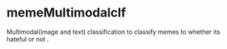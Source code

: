 # memeMultimodalclf
Multimodal(image and text) classification to classify memes to whether its hateful or not .
